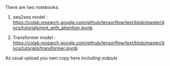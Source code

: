 There are two notebooks:

1. seq2seq model : https://colab.research.google.com/github/tensorflow/text/blob/master/docs/tutorials/nmt_with_attention.ipynb

2. Transformer model : https://colab.research.google.com/github/tensorflow/text/blob/master/docs/tutorials/transformer.ipynb

As usual upload you own copy here *including outputs*
